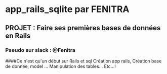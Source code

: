 # app_rails_sqlite par FENITRA #

## PROJET : Faire ses premières bases de données en Rails ##
### Pseudo sur slack :  @Fenitra
	
####Ce n'est qu'un début sur Rails et sql
  Création app rails, 
  Création base de donnée, model ...
  Manipulation des tables...
  Etc...! 
  
	
